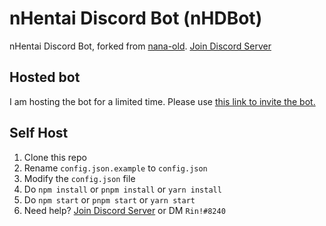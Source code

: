 # nHentai Discord Bot (nHDBot)

nHentai Discord Bot, forked from [nana-old](https://github.com/masami45/nana-old).
[Join Discord Server](https://discord.gg/wm6V3cT)

## Hosted bot
I am hosting the bot for a limited time.
Please use [this link to invite the bot.](https://discordapp.com/oauth2/authorize?client_id=805014850878963725&scope=bot&permissions=8)

## Self Host
1. Clone this repo
2. Rename `config.json.example` to `config.json`
3. Modify the `config.json` file
4. Do `npm install` or `pnpm install` or `yarn install`
5. Do `npm start` or `pnpm start` or `yarn start`
6. Need help? [Join Discord Server](https://discord.gg/X3yeKgN) or DM `Rin!#8240`
